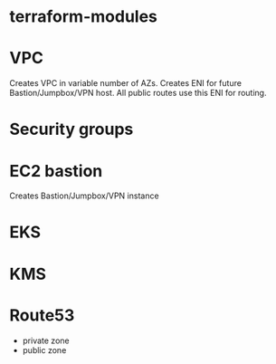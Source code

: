 # terraform-modules

# VPC
Creates VPC in variable number of AZs.
Creates ENI for future Bastion/Jumpbox/VPN host.
All public routes use this ENI for routing.

# Security groups

# EC2 bastion
Creates Bastion/Jumpbox/VPN instance

# EKS

# KMS

# Route53
- private zone
- public zone
